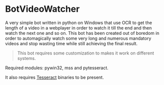 # BotVideoWatcher
A very simple bot written in python on Windows that use OCR to get the length of a video in a webplayer in order to watch it till the end and then watch the next one and so on.
This bot has been created out of boredom in order to automagically watch some very long and numerous mandatory videos and stop wasting time while still achieving the final result.

> This bot requires some customization to makes it work on different systems.

Required modules: pywin32, mss and pytesseract.

It also requires [Tesseract](https://github.com/tesseract-ocr/tesseract) binaries to be present.
